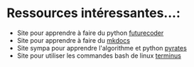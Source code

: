 # Ressources intéressantes...:

- Site pour apprendre à faire du python [futurecoder](https://fr.futurecoder.io/)
- Site pour apprendre à faire du [mkdocs](https://ens-fr.gitlab.io/mkdocs/)
- Site sympa pour apprendre l'algorithme et python [pyrates](https://py-rates.fr/)
- Site pour utiliser les commandes bash de linux [terminus](http://luffah.xyz/bidules/Terminus/)


